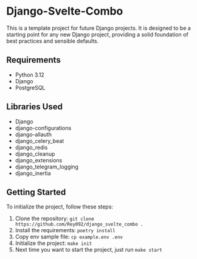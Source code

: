 # Django-Svelte-Combo

This is a template project for future Django projects. It is designed to be a starting point for any new Django project, providing a solid foundation of best practices and sensible defaults.

## Requirements

- Python 3.12
- Django
- PostgreSQL

## Libraries Used

- Django
- django-configurations
- django-allauth
- django_celery_beat
- django_redis
- django_cleanup
- django_extensions
- django_telegram_logging
- django_inertia

## Getting Started

To initialize the project, follow these steps:

1. Clone the repository: `git clone https://github.com/Rey092/django_svelte_combo .`
2. Install the requirements: `poetry install`
3. Copy env sample file: `cp example.env .env`
4. Initialize the project: `make init`
5. Next time you want to start the project, just run `make start`
